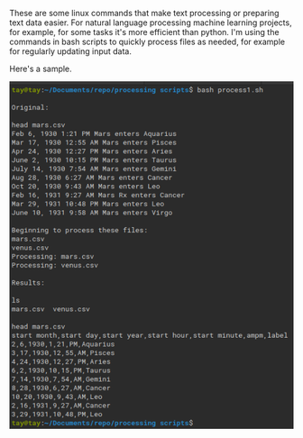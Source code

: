 These are some linux commands that make text processing or preparing text data easier. For natural language processing machine learning projects,
for example, for some tasks it's more efficient than python. I'm using the commands in bash scripts to quickly process files as needed, 
for example for regularly updating input data.

Here's a sample.

![alt text](https://raw.githubusercontent.com/tjbergstrom/text-processing-scripts/master/screenshot.png)
